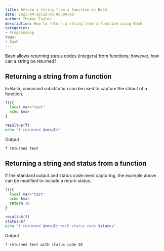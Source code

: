 ```yaml
---
title: Return a string from a function in Bash
date: 2023-04-16T23:45:00-04:00
author: Thomas Taylor
description: How to return a string from a function using Bash
categories:
- Programming
tags:
- Bash
---
```


Bash allows returning status codes (integers) from functions; however, how can a string be returned?

## Returning a string from a function

In Bash, command substitution can be used to capture the stdout of a function.

```bash
f(){
  local var="test"
  echo $var
}

result=$(f)
echo "f returned $result"
```

Output

```text
f returned test
```

## Returning a string and status from a function

If the standard output and status code need capturing, the example above can be modified to include a return status.

```bash
f(){
  local var="test"
  echo $var
  return 10
}

result=$(f)
status=$?
echo "f returned $result with status code $status"
```

Output

```text
f returned test with status code 10
```
